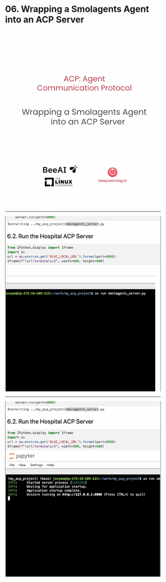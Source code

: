 # 06. Wrapping a Smolagents Agent into an ACP Server

![](Slides/videoframe_0.png)

---

![](Slides/videoframe_497255.png)

---

![](Slides/videoframe_507699.png)
